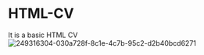 # HTML-CV
It is a basic HTML CV 
![249316304-030a728f-8c1e-4c7b-95c2-d2b40bcd6271](https://github.com/user-attachments/assets/537bc7b7-8355-4f9b-bab3-d3c402bcbbe3)
